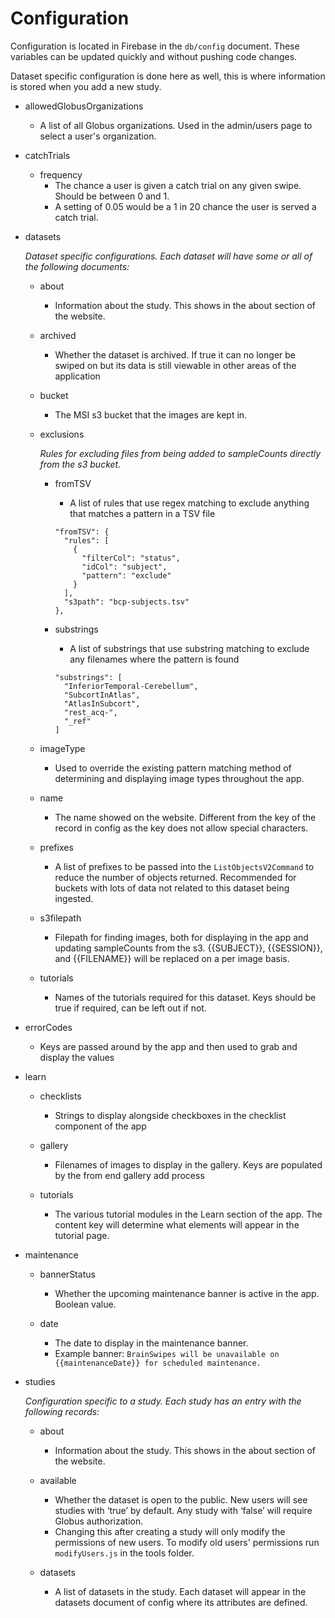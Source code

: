 # Configuration

Configuration is located in Firebase in the `db/config` document. These variables can be updated quickly and without pushing code changes.

Dataset specific configuration is done here as well, this is where information is stored when you add a new study.

- allowedGlobusOrganizations
    - A list of all Globus organizations. Used in the admin/users page to select a user's organization.

- catchTrials
    - frequency
        - The chance a user is given a catch trial on any given swipe. Should be between 0 and 1. 
        - A setting of 0.05 would be a 1 in 20 chance the user is served a catch trial.

- datasets

    *Dataset specific configurations. Each dataset will have some or all of the following documents:*
    - about

        - Information about the study. This shows in the about section of the website. 

    - archived

        - Whether the dataset is archived. If true it can no longer be swiped on but its data is still viewable in other areas of the application

    - bucket

        - The MSI s3 bucket that the images are kept in.

    - exclusions

        *Rules for excluding files from being added to sampleCounts directly from the s3 bucket.*

        - fromTSV

            - A list of rules that use regex matching to exclude anything that matches a pattern in a TSV file

            ```
            "fromTSV": {
              "rules": [
                {
                  "filterCol": "status",
                  "idCol": "subject",
                  "pattern": "exclude"
                }
              ],
              "s3path": "bcp-subjects.tsv"
            },
            ```

        - substrings

            - A list of substrings that use substring matching to exclude any filenames where the pattern is found

            ```
            "substrings": [
              "InferiorTemporal-Cerebellum",
              "SubcortInAtlas",
              "AtlasInSubcort",
              "rest_acq-",
              "_ref"
            ]
            ```
            
    - imageType

        - Used to override the existing pattern matching method of determining and displaying image types throughout the app.

    - name

        - The name showed on the website. Different from the key of the record in config as the key does not allow special characters.

    - prefixes

        - A list of prefixes to be passed into the `ListObjectsV2Command` to reduce the number of objects returned. Recommended for buckets with lots of data not related to this dataset being ingested.

    - s3filepath

        - Filepath for finding images, both for displaying in the app and updating sampleCounts from the s3. {{SUBJECT}}, {{SESSION}}, and {{FILENAME}} will be replaced on a per image basis.

    - tutorials

        - Names of the tutorials required for this dataset. Keys should be true if required, can be left out if not.

- errorCodes

    - Keys are passed around by the app and then used to grab and display the values

- learn

    - checklists

        - Strings to display alongside checkboxes in the checklist component of the app

    - gallery

        - Filenames of images to display in the gallery. Keys are populated by the from end gallery add process

    - tutorials

        - The various tutorial modules in the Learn section of the app. The content key will determine what elements will appear in the tutorial page.

- maintenance

    - bannerStatus

        - Whether the upcoming maintenance banner is active in the app. Boolean value.

    - date

        - The date to display in the maintenance banner. 
        - Example banner: `BrainSwipes will be unavailable on {{maintenanceDate}} for scheduled maintenance.`

- studies
    
    *Configuration specific to a study. Each study has an entry with the following records:*

    - about

        - Information about the study. This shows in the about section of the website. 

    - available

        - Whether the dataset is open to the public. New users will see studies with ‘true’ by default. Any study with ‘false’ will require Globus authorization.
        - Changing this after creating a study will only modify the permissions of new users. To modify old users' permissions run `modifyUsers.js` in the tools folder.

    - datasets

        - A list of datasets in the study. Each dataset will appear in the datasets document of config where its attributes are defined.
